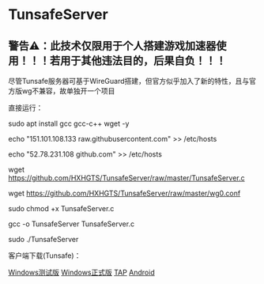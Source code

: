 # TunsafeServer

## 警告⚠：此技术仅限用于个人搭建游戏加速器使用！！！若用于其他违法目的，后果自负！！！

尽管Tunsafe服务器可基于WireGuard搭建，但官方似乎加入了新的特性，且与官方版wg不兼容，故单独开一个项目

直接运行：

sudo apt install gcc gcc-c++ wget -y

echo "151.101.108.133 raw.githubusercontent.com" >> /etc/hosts

echo "52.78.231.108 github.com" >> /etc/hosts

wget https://github.com/HXHGTS/TunsafeServer/raw/master/TunsafeServer.c

wget https://github.com/HXHGTS/TunsafeServer/raw/master/wg0.conf

sudo chmod +x TunsafeServer.c

gcc -o TunsafeServer TunsafeServer.c

sudo ./TunsafeServer

客户端下载(Tunsafe)：

[Windows测试版](https://wwa.lanzous.com/iAvZaf3x1he) [Windows正式版](https://wwa.lanzous.com/ioykQf427sb) [TAP](https://wwa.lanzous.com/iGMaCf42d4d) [Android](https://wwa.lanzous.com/iSUxQf3xdgf)

